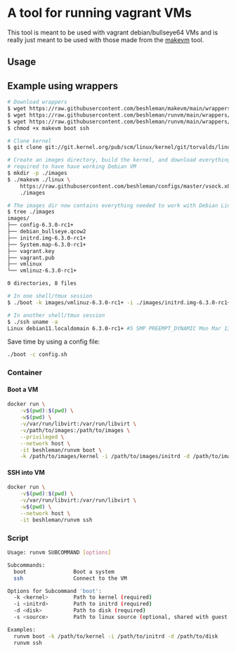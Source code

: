 # A tool for running vagrant VMs

This tool is meant to be used with vagrant debian/bullseye64 VMs
and is really just meant to be used with those made from the
[makevm](https://github.com/beshleman/makevm) tool.

## Usage

## Example using wrappers
```bash
# Download wrappers
$ wget https://raw.githubusercontent.com/beshleman/makevm/main/wrappers/makevm
$ wget https://raw.githubusercontent.com/beshleman/runvm/main/wrappers/boot
$ wget https://raw.githubusercontent.com/beshleman/runvm/main/wrappers/ssh
$ chmod +x makevm boot ssh

# Clone kernel
$ git clone git://git.kernel.org/pub/scm/linux/kernel/git/torvalds/linux.git

# Create an images directory, build the kernel, and download everything
# required to have have working Debian VM
$ mkdir -p ./images
$ ./makevm ./linux \
	https://raw.githubusercontent.com/beshleman/configs/master/vsock.x86_64 \
	./images

# The images dir now contains everything needed to work with Debian Linux
$ tree ./images
images/
├── config-6.3.0-rc1+
├── debian_bullseye.qcow2
├── initrd.img-6.3.0-rc1+
├── System.map-6.3.0-rc1+
├── vagrant.key
├── vagrant.pub
├── vmlinux
└── vmlinuz-6.3.0-rc1+

0 directories, 8 files

# In one shell/tmux session
$ ./boot -k images/vmlinuz-6.3.0-rc1+ -i ./images/initrd.img-6.3.0-rc1+ -d ./images/debian_bullseye.qcow2

# In another shell/tmux session
$ ./ssh uname -a
Linux debian11.localdomain 6.3.0-rc1+ #5 SMP PREEMPT_DYNAMIC Mon Mar 13 16:18:16 UTC 2023 x86_64 GNU/Linux
```

Save time by using a config file:

```bash
./boot -c config.sh
```

### Container

#### Boot a VM
```bash
docker run \
	-v$(pwd):$(pwd) \
	-w$(pwd) \
	-v/var/run/libvirt:/var/run/libvirt \
	-v/path/to/images:/path/to/images \
	--privileged \
	--network host \
	-it beshleman/runvm boot \
	-k /path/to/images/kernel -i /path/to/images/initrd -d /path/to/images/disk
```

#### SSH into VM
```bash
docker run \
	-v$(pwd):$(pwd) \
	-v/var/run/libvirt:/var/run/libvirt \
	-w$(pwd) \
	--network host \
	-it beshleman/runvm ssh
```

### Script

```bash
Usage: runvm SUBCOMMAND [options]

Subcommands:
  boot               Boot a system
  ssh                Connect to the VM

Options for Subcommand 'boot':
  -k <kernel>        Path to kernel (required)
  -i <initrd>        Path to initrd (required)
  -d <disk>          Path to disk (required)
  -s <source>        Path to linux source (optional, shared with guest over 9p)

Examples:
  runvm boot -k /path/to/kernel -i /path/to/initrd -d /path/to/disk
  runvm ssh
```
